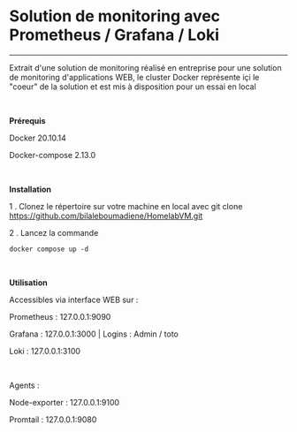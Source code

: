 # Solution de monitoring avec Prometheus / Grafana / Loki  
****************
Extrait d'une solution de monitoring réalisé en entreprise pour une solution de monitoring d'applications WEB, le cluster Docker représente içi le "coeur" de la solution et est mis à disposition pour un essai en local  

&nbsp;

**Prérequis**

Docker 20.10.14  

Docker-compose 2.13.0  

&nbsp;

**Installation**
&nbsp;

1 . Clonez le répertoire sur votre machine en local avec git clone https://github.com/bilaleboumadiene/HomelabVM.git

2 . Lancez la commande 
```
docker compose up -d
```  

&nbsp;

**Utilisation**

Accessibles via interface WEB sur : 

Prometheus : 127.0.0.1:9090  

Grafana : 127.0.0.1:3000 | Logins : Admin / toto  

Loki : 127.0.0.1:3100  

&nbsp;  

Agents : 

Node-exporter : 127.0.0.1:9100  

Promtail : 127.0.0.1:9080
